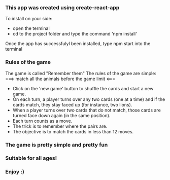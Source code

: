 ### This app was created using create-react-app

To install on your side:

- open the terminal
- cd to the project folder and type the command 'npm install'

Once the app has successfulyl been installed, type npm start into the terminal

### Rules of the game

The game is called "Remember them"
The rules of the game are simple: ===> match all the animals before the game limit <===

- Click on the 'new game' button to shuffle the cards and start a new game.
- On each turn, a player turns over any two cards (one at a time) and if the cards match, they stay faced up (for instance, two lions).
- When a player turns over two cards that do not match, those cards are turned face down again (in the same position).
- Each turn counts as a move.
- The trick is to remember where the pairs are.
- The objective is to match the cards in less than 12 moves.

### The game is pretty simple and pretty fun

### Suitable for all ages!

### Enjoy :)
